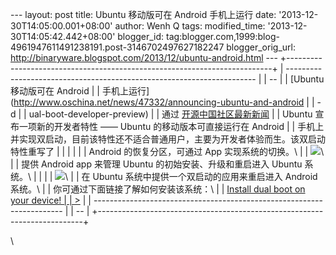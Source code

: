 --- layout: post title: Ubuntu 移动版可在 Android 手机上运行 date:
'2013-12-30T14:05:00.001+08:00' author: Wenh Q tags: modified\_time:
'2013-12-30T14:05:42.442+08:00' blogger\_id:
tag:blogger.com,1999:blog-4961947611491238191.post-3146702497627182247
blogger\_orig\_url:
http://binaryware.blogspot.com/2013/12/ubuntu-android.html ---
+--------------------------------------------------------------------------+
|   ---------------------------------------------------------------------- |
| --                                                                       |
|   [Ubuntu 移动版可在 Android                                             |
|   手机上运行](http://www.oschina.net/news/47332/announcing-ubuntu-and-android |
| -d                                                                       |
|   ual-boot-developer-preview)                                            |
|   通过 [开源中国社区最新新闻](http://www.oschina.net/?from=rss)          |
|   Ubuntu 宣布一项新的开发者特性 —— Ubuntu 的移动版本可直接运行在 Android |
|   手机上并实现双启动，目前该特性还不适合普通用户，主要为开发者体验而生。该双启动特性重写了 |
|                                                                          |
|                                                                          |
|   Android 的恢复分区，可通过 App 实现系统的切换。\                       |
|   ![](http://static.oschina.net/uploads/img/201312/30075442_Iu2l.png)\   |
|   提供 Android app 来管理 Ubuntu 的初始安装、升级和重启进入 Ubuntu 系统。\ |
|                                                                          |
|   ![](http://static.oschina.net/uploads/img/201312/30075444_rEkH.png)\   |
|   在 Ubuntu 系统中提供一个双启动的应用来重启进入 Android 系统。\         |
|   你可通过下面链接了解如何安装该系统：\                                  |
|   [Install dual boot on your device!                                     |
|   \>](http://wiki.ubuntu.com/Touch/DualBootInstallation)                 |
|   ---------------------------------------------------------------------- |
| --                                                                       |
+--------------------------------------------------------------------------+

\

